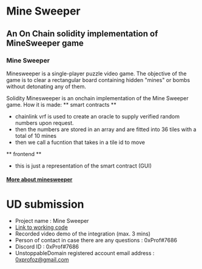 # Mine Sweeper

## An On Chain solidity implementation of MineSweeper game

### Mine Sweeper 
Minesweeper is a single-player puzzle video game. The objective of the game is to clear a rectangular board containing hidden "mines" or bombs without detonating any of them.

Solidity Minesweeper is an onchain implementation of the Mine Sweeper game.
How it is made:
** smart contracts **  
- chainlink vrf is used to create an oracle to supply verified random numbers upon request.
- then the numbers are stored in an array and are fitted into 36 tiles with a total of 10 mines
- then we call a fucntion that takes in a tile id to move

** frontend **  
- this is just a representation of the smart contract (GUI)

#### [More about minesweeper](https://en.wikipedia.org/wiki/Minesweeper_(video_game))

# UD submission

- Project name : Mine Sweeper
- [Link to working code](https://github.com/0xPr0f/SolidityMineSweeper/tree/UDL/sweeper)
- Recorded video demo of the integration (max. 3 mins)
- Person of contact in case there are any questions : 0xProf#7686
- Discord ID : 0xProf#7686
- UnstoppableDomain registered account email address : 0xprofoz@gmail.com
